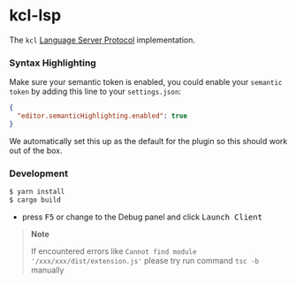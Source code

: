 # kcl-lsp

The `kcl` [Language Server Protocol](https://microsoft.github.io/language-server-protocol)
implementation.

### Syntax Highlighting

Make sure your semantic token is enabled, you could enable your `semantic token` by
adding this line to your `settings.json`:

```json
{
  "editor.semanticHighlighting.enabled": true
}
```

We automatically set this up as the default for the plugin so this should work
out of the box.

### Development

```bash
$ yarn install
$ cargo build
```

- press <kbd>F5</kbd> or change to the Debug panel and click <kbd>Launch Client</kbd>

> **Note**
>
> If encountered errors like `Cannot find module '/xxx/xxx/dist/extension.js'`
> please try run command `tsc -b` manually
